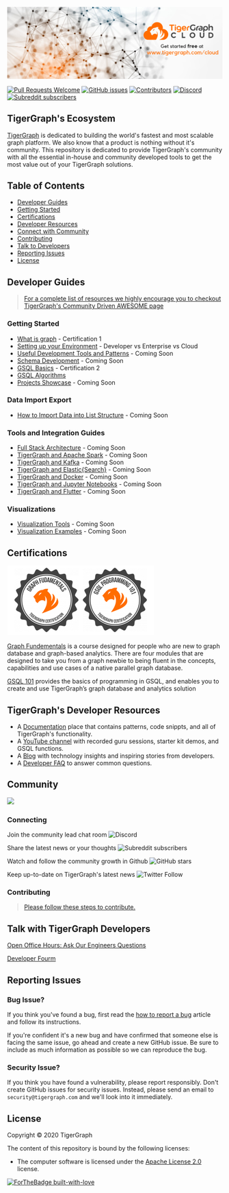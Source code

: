 ![TigerGraph Banner](docs/images/github/tgcloudbanner.png)

[![Pull Requests Welcome](https://img.shields.io/badge/PRs-welcome-brightgreen.svg?style=flat)](http://makeapullrequest.com)
[![GitHub issues](https://img.shields.io/github/issues-raw/tigergraph/ecosys)](https://github.com/tigergraph/ecosys/issues)
[![Contributors](https://img.shields.io/github/contributors/tigergraph/ecosys)](https://github.com/tigergraph/ecosys/graphs/contributors)
[![Discord](https://img.shields.io/discord/640707678297128980?label=Community%20Chat)](https://discordapp.com/channels/640707678297128980)
[![Subreddit subscribers](https://img.shields.io/reddit/subreddit-subscribers/tigergraph?style=flat)](https://www.reddit.com/r/tigergraph/)

## TigerGraph's Ecosystem 

[TigerGraph](https://www.tigergraph.com) is dedicated to building the world's fastest and most scalable graph platform. We also know that a product is nothing without it's community. This repository is dedicated to provide TigerGraph's community with all the essential in-house and community developed tools to get the most value out of your TigerGraph solutions. 

## Table of Contents

* [Developer Guides](#developer-guides)
* [Getting Started](#getting-started)
* [Certifications](#certifications)
* [Developer Resources](#tigergraphs-developer-resources)
* [Connect with Community](#connecting-with-community)
* [Contributing](#contributing-to-the-comunity)
* [Talk to Developers](#talk-with-tigergraph-developers)
* [Reporting Issues](#reporting-issues)
* [License](#license)


## Developer Guides
> [For a complete list of resources we highly encourage you to checkout TigerGraph's Community Driven AWESOME page](awesome.md)

### Getting Started
* [What is graph](https://www.tigergraph.com/certification-graph-fundamentals/) - Certification 1
* [Setting up your Environment](/) - Developer vs Enterprise vs Cloud
* [Useful Development Tools and Patterns](./third-party/README.md) - Coming Soon
* [Schema Development](/) - Coming Soon
* [GSQL Basics](https://www.tigergraph.com/certification-gsql-101/) - Certification 2
* [GSQL Algorithms](https://docs.tigergraph.com/graph-algorithm-library)
* [Projects Showcase](/) - Coming Soon

### Data Import Export
* [How to Import Data into List Structure](/) - Coming Soon

### Tools and Integration Guides
* [Full Stack Architecture](/) - Coming Soon
* [TigerGraph and Apache Spark](/) - Coming Soon
* [TigerGraph and Kafka](/) - Coming Soon
* [TigerGraph and Elastic{Search}](/) - Coming Soon
* [TigerGraph and Docker](/) - Coming Soon
* [TigerGraph and Jupyter Notebooks](/) - Coming Soon
* [TigerGraph and Flutter](/) - Coming Soon

### Visualizations
* [Visualization Tools](/) - Coming Soon
* [Visualization Examples](/) - Coming Soon


## Certifications

![TigerGraph Badges](docs/images/github/badgesSmall.png)

[Graph Fundementals](https://www.tigergraph.com/certification-graph-fundamentals/) is a course designed for people who are new to graph database and graph-based analytics. There are four modules that are designed to take you from a graph newbie to being fluent in the concepts, capabilities and use cases of a native parallel graph database.

[GSQL 101](https://www.tigergraph.com/certification-gsql-101/) provides the basics of programming in GSQL, and enables you to create and use TigerGraph’s graph database and analytics solution


## TigerGraph's Developer Resources

- A [Documentation](https://docs.tigergraph.com/) place that contains patterns, code snippts, and all of TigerGraph's functionality.
- A [YouTube channel](https://youtube.com/TigerGraph) with recorded guru sessions, starter kit demos, and GSQL functions.
- A [Blog](https://www.tigergraph.com/blog/) with technology insights and inspiring stories from developers.
- A [Developer FAQ](https://www.tigergraph.com/developerfaq/) to answer common questions.

## Community

<a href="https://github.com/tigergraph/ecosys/graphs/contributors"><img src="https://opencollective.com/shields/contributors.svg?width=890" /></a>

### Connecting

Join the community lead chat room  ![Discord](https://img.shields.io/discord/640707678297128980?label=Community%20Chat&logo=discord&style=social) 

Share the latest news or your thoughts ![Subreddit subscribers](https://img.shields.io/reddit/subreddit-subscribers/tigergraph?style=social)

Watch and follow the community growth in Github ![GitHub stars](https://img.shields.io/github/stars/tigergraph/ecosys?style=social)

Keep up-to-date on TigerGraph's latest news ![Twitter Follow](https://img.shields.io/twitter/follow/TigerGraphDB?style=social)

### Contributing

> [Please follow these steps to contribute.](CONTRIBUTING.md)

## Talk with TigerGraph Developers
[Open Office Hours: Ask Our Engineers Questions](https://info.tigergraph.com/officehours)

[Developer Fourm](https://groups.google.com/a/opengsql.org/forum/#!forum/gsql-users)

<!--- TODO: add link to actual report a bug--->
## Reporting Issues

### Bug Issue?
If you think you've found a bug, first read the [how to report a bug](https://www.TigerGraph/bog/how-to-report-a-bug/) article and follow its instructions.

If you're confident it's a new bug and have confirmed that someone else is facing the same issue, go ahead and create a new GitHub issue. Be sure to include as much information as possible so we can reproduce the bug.

### Security Issue?

If you think you have found a vulnerability, please report responsibly. Don't create GitHub issues for security issues. Instead, please send an email to `security@tigergraph.com` and we'll look into it immediately.

## License

Copyright © 2020 TigerGraph

The content of this repository is bound by the following licenses:

- The computer software is licensed under the [Apache License 2.0](LICENSE.md) license.

[![ForTheBadge built-with-love](http://ForTheBadge.com/images/badges/built-with-love.svg)](https://tigergraph.com)